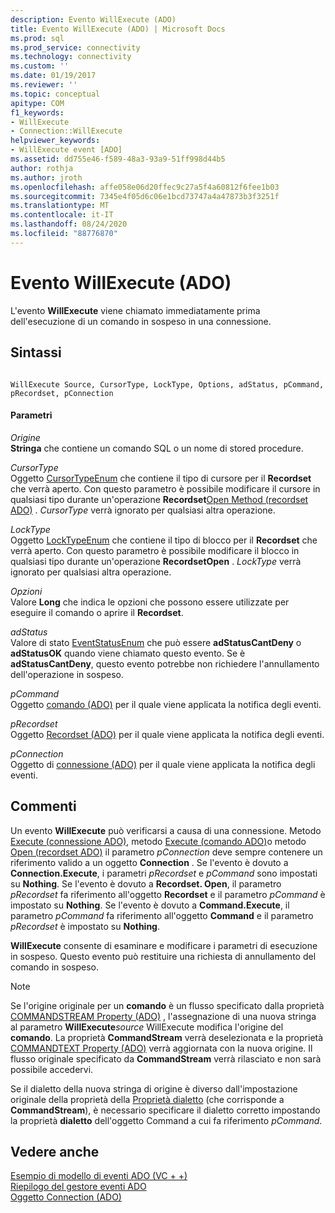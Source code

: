 ```yaml
---
description: Evento WillExecute (ADO)
title: Evento WillExecute (ADO) | Microsoft Docs
ms.prod: sql
ms.prod_service: connectivity
ms.technology: connectivity
ms.custom: ''
ms.date: 01/19/2017
ms.reviewer: ''
ms.topic: conceptual
apitype: COM
f1_keywords:
- WillExecute
- Connection::WillExecute
helpviewer_keywords:
- WillExecute event [ADO]
ms.assetid: dd755e46-f589-48a3-93a9-51ff998d44b5
author: rothja
ms.author: jroth
ms.openlocfilehash: affe058e06d20ffec9c27a5f4a60812f6fee1b03
ms.sourcegitcommit: 7345e4f05d6c06e1bcd73747a4a47873b3f3251f
ms.translationtype: MT
ms.contentlocale: it-IT
ms.lasthandoff: 08/24/2020
ms.locfileid: "88776870"
---
```

# <a name="willexecute-event-ado"></a>Evento WillExecute (ADO)
L'evento **WillExecute** viene chiamato immediatamente prima dell'esecuzione di un comando in sospeso in una connessione.  
  
## <a name="syntax"></a>Sintassi  
  
```  
  
WillExecute Source, CursorType, LockType, Options, adStatus, pCommand, pRecordset, pConnection  
```  
  
#### <a name="parameters"></a>Parametri  
 *Origine*  
 **Stringa** che contiene un comando SQL o un nome di stored procedure.  
  
 *CursorType*  
 Oggetto [CursorTypeEnum](./cursortypeenum.md) che contiene il tipo di cursore per il **Recordset** che verrà aperto. Con questo parametro è possibile modificare il cursore in qualsiasi tipo durante un'operazione **Recordset**[Open Method (recordset ADO)](./open-method-ado-recordset.md) . *CursorType* verrà ignorato per qualsiasi altra operazione.  
  
 *LockType*  
 Oggetto [LockTypeEnum](./locktypeenum.md) che contiene il tipo di blocco per il **Recordset** che verrà aperto. Con questo parametro è possibile modificare il blocco in qualsiasi tipo durante un'operazione **RecordsetOpen** . *LockType* verrà ignorato per qualsiasi altra operazione.  
  
 *Opzioni*  
 Valore **Long** che indica le opzioni che possono essere utilizzate per eseguire il comando o aprire il **Recordset**.  
  
 *adStatus*  
 Valore di stato [EventStatusEnum](./eventstatusenum.md) che può essere **adStatusCantDeny** o **adStatusOK** quando viene chiamato questo evento. Se è **adStatusCantDeny**, questo evento potrebbe non richiedere l'annullamento dell'operazione in sospeso.  
  
 *pCommand*  
 Oggetto [comando (ADO)](./command-object-ado.md) per il quale viene applicata la notifica degli eventi.  
  
 *pRecordset*  
 Oggetto [Recordset (ADO)](./recordset-object-ado.md) per il quale viene applicata la notifica degli eventi.  
  
 *pConnection*  
 Oggetto di [connessione (ADO)](./connection-object-ado.md) per il quale viene applicata la notifica degli eventi.  
  
## <a name="remarks"></a>Commenti  
 Un evento **WillExecute** può verificarsi a causa di una connessione.  Metodo [Execute (connessione ADO)](./execute-method-ado-connection.md), metodo [Execute (comando ADO)](./execute-method-ado-command.md)o metodo [Open (recordset ADO)](./open-method-ado-recordset.md) il parametro *pConnection* deve sempre contenere un riferimento valido a un oggetto **Connection** . Se l'evento è dovuto a **Connection.Execute**, i parametri *pRecordset* e *pCommand* sono impostati su **Nothing**. Se l'evento è dovuto a **Recordset. Open**, il parametro *pRecordset* fa riferimento all'oggetto **Recordset** e il parametro *pCommand* è impostato su **Nothing**. Se l'evento è dovuto a **Command.Execute**, il parametro *pCommand* fa riferimento all'oggetto **Command** e il parametro *pRecordset* è impostato su **Nothing**.  
  
 **WillExecute** consente di esaminare e modificare i parametri di esecuzione in sospeso. Questo evento può restituire una richiesta di annullamento del comando in sospeso.  
  
> [!NOTE]
>  Se l'origine originale per un **comando** è un flusso specificato dalla proprietà [COMMANDSTREAM Property (ADO)](./commandstream-property-ado.md) , l'assegnazione di una nuova stringa al parametro **WillExecute**_source_ WillExecute modifica l'origine del **comando**. La proprietà **CommandStream** verrà deselezionata e la proprietà [COMMANDTEXT Property (ADO)](./commandtext-property-ado.md) verrà aggiornata con la nuova origine. Il flusso originale specificato da **CommandStream** verrà rilasciato e non sarà possibile accedervi.  
  
 Se il dialetto della nuova stringa di origine è diverso dall'impostazione originale della proprietà della [Proprietà dialetto](./dialect-property.md) (che corrisponde a **CommandStream**), è necessario specificare il dialetto corretto impostando la proprietà **dialetto** dell'oggetto Command a cui fa riferimento *pCommand*.  
  
## <a name="see-also"></a>Vedere anche  
 [Esempio di modello di eventi ADO (VC + +)](./ado-events-model-example-vc.md)   
 [Riepilogo del gestore eventi ADO](../../guide/data/ado-event-handler-summary.md)   
 [Oggetto Connection (ADO)](./connection-object-ado.md)